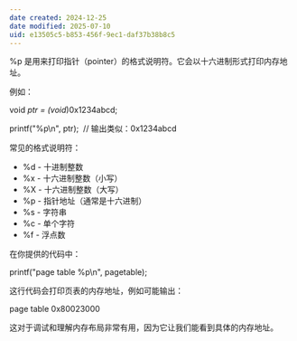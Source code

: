 ```yaml
---
date created: 2024-12-25
date modified: 2025-07-10
uid: e13505c5-b853-456f-9ec1-daf37b38b8c5
---
```


%p 是用来打印指针（pointer）的格式说明符。它会以十六进制形式打印内存地址。

例如：

void *ptr = (void*)0x1234abcd;

printf("%p\n", ptr);  // 输出类似：0x1234abcd

常见的格式说明符：

- %d - 十进制整数
- %x - 十六进制整数（小写）
- %X - 十六进制整数（大写）
- %p - 指针地址（通常是十六进制）
- %s - 字符串
- %c - 单个字符
- %f - 浮点数

在你提供的代码中：

printf("page table %p\n", pagetable);

这行代码会打印页表的内存地址，例如可能输出：

page table 0x80023000

这对于调试和理解内存布局非常有用，因为它让我们能看到具体的内存地址。
